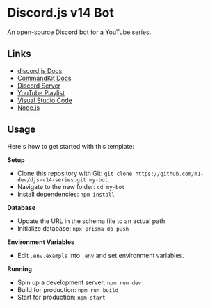 # Discord.js v14 Bot

An open-source Discord bot for a YouTube series.

## Links

-   [discord.js Docs](https://discord.js.org)
-   [CommandKit Docs](https://commandkit.js.org)
-   [Discord Server](https://discord.com/invite/amK8sjpp5M)
-   [YouTube Playlist](https://youtube.com/playlist?list=PLIyfGwNKOLhQH1BUUWVwlmUT_zgoWrM4_&si=7jD8t_RRGW0HeA-w)
-   [Visual Studio Code](https://code.visualstudio.com)
-   [Node.js](https://nodejs.org)

## Usage

Here's how to get started with this template:

**Setup**

-   Clone this repository with Git: `git clone https://github.com/m1-dev/djs-v14-series.git my-bot`
-   Navigate to the new folder: `cd my-bot`
-   Install dependencies: `npm install`

**Database**

-   Update the URL in the schema file to an actual path
-   Initialize database: `npx prisma db push`

**Environment Variables**

-   Edit `.env.example` into `.env` and set environment variables.

**Running**

-   Spin up a development server: `npm run dev`
-   Build for production: `npm run build`
-   Start for production: `npm start`
